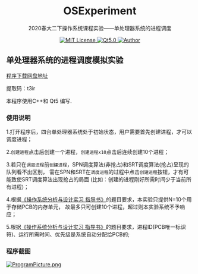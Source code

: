 <p align="center">
<h1 align="center">OSExperiment </h1>
<p align="center">2020春大二下操作系统课程实验——单处理器系统的进程调度</p>
<p align="center">
    <a href="https://github.com/CoderGay/">
        <img src="https://img.shields.io/badge/license-MIT-green" alt="MIT License" />
    </a>
    <a href="https://www.qt.io/">
        <img src="https://img.shields.io/badge/GUI- Qt 5.13.2-success/" alt="Qt5.0">
    </a>
    <a href="https://github.com/CoderGay">
        <img src="https://img.shields.io/badge/author-CoderGay-blueviolet" alt="Author">
    </a>
</p>
 

## 单处理器系统的进程调度模拟实验
[程序下载网盘地址](https://pan.baidu.com/s/18BUbMNT6QtY9M95VbEWiXw)

提取码：t3ir

本程序使用C++和 Qt5 编写.
### 使用说明
1.打开程序后，四台单处理器系统处于初始状态，用户需要首先创建进程，才可以调度进程；

2.`创建进程`点击后创建一个进程，`创建进程x10`点击后连续创建10个进程；

3.若只在`调度进程`前`创建进程`，SPN调度算法(非抢占)和SRT调度算法(抢占)呈现的队列看不出区别，
需在SPN和SRT在`调度进程`的过程中点击`创建进程`按钮，才有可能致使SRT调度算法出现抢占的局面
(比如：创建的进程刚好所需时间少于当前所有进程)；

4.根据[《操作系统分析与设计实习 指导书》](null)的题目要求，本实验只提供N=10个用于存储PCB的内存单元，
故最多只可创建10个进程，超过则本实验系统不予响应；

5.根据[《操作系统分析与设计实习 指导书》](null)的题目要求，进程ID(PCB唯一标识符)、运行所需时间、优先级是系统自动分配给PCB的;

### 程序截图

[![ProgramPicture.png](https://wx1.sbimg.cn/2020/06/04/ProgramPicture.png)](https://sbimg.cn/image/kzRVj)
